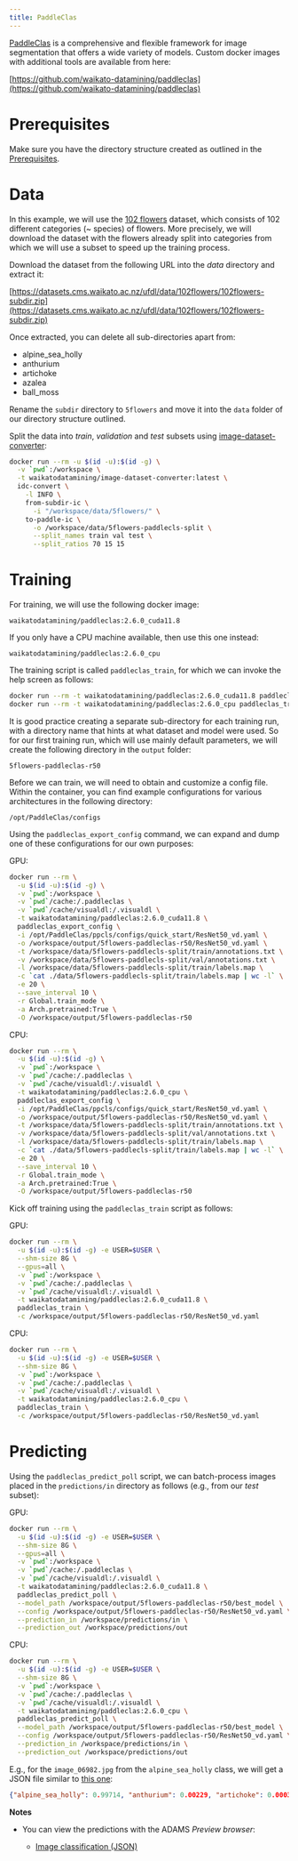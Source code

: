 ```yaml
---
title: PaddleClas
---
```


[PaddleClas](https://github.com/PaddlePaddle/PaddleClas) is a comprehensive and flexible
framework for image segmentation that offers a wide variety of models. Custom docker
images with additional tools are available from here:

[https://github.com/waikato-datamining/paddleclas](https://github.com/waikato-datamining/paddleclas)

# Prerequisites
Make sure you have the directory structure created as outlined in the [Prerequisites](../prerequisites.md).


# Data

In this example, we will use the [102 flowers](http://datasets.cms.waikato.ac.nz/ufdl/image_classification/102flowers/)
dataset, which consists of 102 different categories (~ species) of flowers. More precisely, we will download the
dataset with the flowers already split into categories from which we will use a subset to speed up the training process.

Download the dataset from the following URL into the *data* directory and extract it:

[https://datasets.cms.waikato.ac.nz/ufdl/data/102flowers/102flowers-subdir.zip](https://datasets.cms.waikato.ac.nz/ufdl/data/102flowers/102flowers-subdir.zip)

Once extracted, you can delete all sub-directories apart from:

* alpine_sea_holly
* anthurium
* artichoke
* azalea
* ball_moss

Rename the `subdir` directory to `5flowers` and move it into the `data` folder of our directory structure 
outlined. 

Split the data into *train*, *validation* and *test* subsets using 
[image-dataset-converter](https://github.com/waikato-datamining/image-dataset-converter):

```bash
docker run --rm -u $(id -u):$(id -g) \
  -v `pwd`:/workspace \
  -t waikatodatamining/image-dataset-converter:latest \
  idc-convert \
    -l INFO \
    from-subdir-ic \
      -i "/workspace/data/5flowers/" \
    to-paddle-ic \
      -o /workspace/data/5flowers-paddlecls-split \
      --split_names train val test \
      --split_ratios 70 15 15
```


# Training

For training, we will use the following docker image:

```
waikatodatamining/paddleclas:2.6.0_cuda11.8
```

If you only have a CPU machine available, then use this one instead:

```
waikatodatamining/paddleclas:2.6.0_cpu
```

The training script is called `paddleclas_train`, for which we can invoke the help screen as follows:

```bash
docker run --rm -t waikatodatamining/paddleclas:2.6.0_cuda11.8 paddleclas_train --help   # GPU
docker run --rm -t waikatodatamining/paddleclas:2.6.0_cpu paddleclas_train --help        # CPU
```

It is good practice creating a separate sub-directory for each training run, with a directory name that hints at
what dataset and model were used. So for our first training run, which will use mainly default parameters, we will 
create the following directory in the `output` folder:

```
5flowers-paddleclas-r50
```


Before we can train, we will need to obtain and customize a config file. Within the container,
you can find example configurations for various architectures in the following directory:

```
/opt/PaddleClas/configs
```

Using the `paddleclas_export_config` command, we can expand and dump one of these configurations for our
own purposes:

GPU:

```bash
docker run --rm \
  -u $(id -u):$(id -g) \
  -v `pwd`:/workspace \
  -v `pwd`/cache:/.paddleclas \
  -v `pwd`/cache/visualdl:/.visualdl \
  -t waikatodatamining/paddleclas:2.6.0_cuda11.8 \
  paddleclas_export_config \
  -i /opt/PaddleClas/ppcls/configs/quick_start/ResNet50_vd.yaml \
  -o /workspace/output/5flowers-paddleclas-r50/ResNet50_vd.yaml \
  -t /workspace/data/5flowers-paddlecls-split/train/annotations.txt \
  -v /workspace/data/5flowers-paddlecls-split/val/annotations.txt \
  -l /workspace/data/5flowers-paddlecls-split/train/labels.map \
  -c `cat ./data/5flowers-paddlecls-split/train/labels.map | wc -l` \
  -e 20 \
  --save_interval 10 \
  -r Global.train_mode \
  -a Arch.pretrained:True \
  -O /workspace/output/5flowers-paddleclas-r50
```

CPU:

```bash
docker run --rm \
  -u $(id -u):$(id -g) \
  -v `pwd`:/workspace \
  -v `pwd`/cache:/.paddleclas \
  -v `pwd`/cache/visualdl:/.visualdl \
  -t waikatodatamining/paddleclas:2.6.0_cpu \
  paddleclas_export_config \
  -i /opt/PaddleClas/ppcls/configs/quick_start/ResNet50_vd.yaml \
  -o /workspace/output/5flowers-paddleclas-r50/ResNet50_vd.yaml \
  -t /workspace/data/5flowers-paddlecls-split/train/annotations.txt \
  -v /workspace/data/5flowers-paddlecls-split/val/annotations.txt \
  -l /workspace/data/5flowers-paddlecls-split/train/labels.map \
  -c `cat ./data/5flowers-paddlecls-split/train/labels.map | wc -l` \
  -e 20 \
  --save_interval 10 \
  -r Global.train_mode \
  -a Arch.pretrained:True \
  -O /workspace/output/5flowers-paddleclas-r50
```

Kick off training using the `paddleclas_train` script as follows:

GPU:

```bash
docker run --rm \
  -u $(id -u):$(id -g) -e USER=$USER \
  --shm-size 8G \
  --gpus=all \
  -v `pwd`:/workspace \
  -v `pwd`/cache:/.paddleclas \
  -v `pwd`/cache/visualdl:/.visualdl \
  -t waikatodatamining/paddleclas:2.6.0_cuda11.8 \
  paddleclas_train \
  -c /workspace/output/5flowers-paddleclas-r50/ResNet50_vd.yaml
```

CPU:

```bash
docker run --rm \
  -u $(id -u):$(id -g) -e USER=$USER \
  --shm-size 8G \
  -v `pwd`:/workspace \
  -v `pwd`/cache:/.paddleclas \
  -v `pwd`/cache/visualdl:/.visualdl \
  -t waikatodatamining/paddleclas:2.6.0_cpu \
  paddleclas_train \
  -c /workspace/output/5flowers-paddleclas-r50/ResNet50_vd.yaml
```


# Predicting

Using the `paddleclas_predict_poll` script, we can batch-process images placed in the `predictions/in` directory
as follows (e.g., from our *test* subset): 

GPU:

```bash
docker run --rm \
  -u $(id -u):$(id -g) -e USER=$USER \
  --shm-size 8G \
  --gpus=all \
  -v `pwd`:/workspace \
  -v `pwd`/cache:/.paddleclas \
  -v `pwd`/cache/visualdl:/.visualdl \
  -t waikatodatamining/paddleclas:2.6.0_cuda11.8 \
  paddleclas_predict_poll \
  --model_path /workspace/output/5flowers-paddleclas-r50/best_model \
  --config /workspace/output/5flowers-paddleclas-r50/ResNet50_vd.yaml \
  --prediction_in /workspace/predictions/in \
  --prediction_out /workspace/predictions/out
```

CPU:

```bash
docker run --rm \
  -u $(id -u):$(id -g) -e USER=$USER \
  --shm-size 8G \
  -v `pwd`:/workspace \
  -v `pwd`/cache:/.paddleclas \
  -v `pwd`/cache/visualdl:/.visualdl \
  -t waikatodatamining/paddleclas:2.6.0_cpu \
  paddleclas_predict_poll \
  --model_path /workspace/output/5flowers-paddleclas-r50/best_model \
  --config /workspace/output/5flowers-paddleclas-r50/ResNet50_vd.yaml \
  --prediction_in /workspace/predictions/in \
  --prediction_out /workspace/predictions/out
```

E.g., for the `image_06982.jpg` from the `alpine_sea_holly` class, we will get a JSON file similar to 
[this one](img/image_06982.json):

```json
{"alpine_sea_holly": 0.99714, "anthurium": 0.00229, "artichoke": 0.00038, "ball_moss": 0.00012, "azalea": 7e-05}
```

**Notes**

* You can view the predictions with the ADAMS *Preview browser*:
  
    * [Image classification (JSON)](../../previewing_predictions/#imgcls_json)

